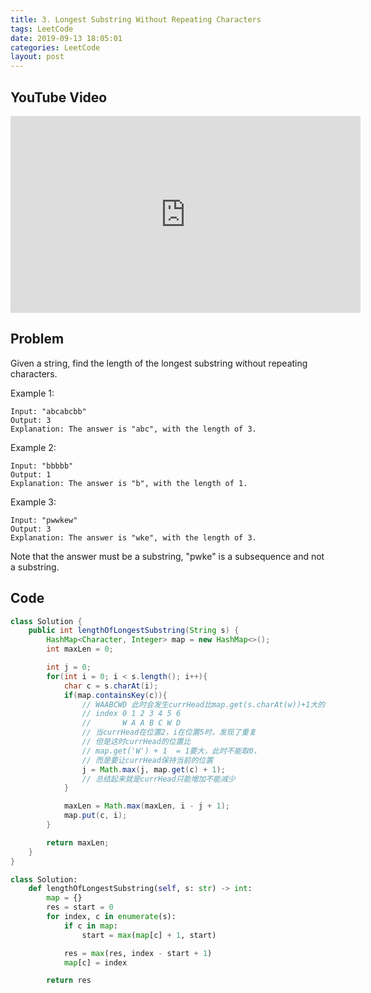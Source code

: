 ```yaml
---
title: 3. Longest Substring Without Repeating Characters
tags: LeetCode
date: 2019-09-13 18:05:01
categories: LeetCode
layout: post
---
```


## YouTube Video

<iframe width="560" height="315" src="https://www.youtube.com/embed/fBiiKy8kwaY" frameborder="0" allow="accelerometer; autoplay; encrypted-media; gyroscope; picture-in-picture" allowfullscreen></iframe>

## Problem

Given a string, find the length of the longest substring without repeating characters.

Example 1:

```
Input: "abcabcbb"
Output: 3
Explanation: The answer is "abc", with the length of 3.
```

Example 2:

```
Input: "bbbbb"
Output: 1
Explanation: The answer is "b", with the length of 1.
```

Example 3:

```
Input: "pwwkew"
Output: 3
Explanation: The answer is "wke", with the length of 3.
```

Note that the answer must be a substring, "pwke" is a subsequence and not a substring.

## Code

```java
class Solution {
    public int lengthOfLongestSubstring(String s) {
        HashMap<Character, Integer> map = new HashMap<>();
        int maxLen = 0;

        int j = 0;
        for(int i = 0; i < s.length(); i++){
            char c = s.charAt(i);
            if(map.containsKey(c)){
                // WAABCWD 此时会发生currHead比map.get(s.charAt(w))+1大的情况
                // index 0 1 2 3 4 5 6
                //       W A A B C W D
                // 当currHead在位置2，i在位置5时，发现了重复
                // 但是这时currHead的位置比
                // map.get('W') + 1  = 1要大，此时不能取0，
                // 而是要让currHead保持当前的位置
                j = Math.max(j, map.get(c) + 1);
                // 总结起来就是currHead只能增加不能减少
            }

            maxLen = Math.max(maxLen, i - j + 1);
            map.put(c, i);
        }

        return maxLen;
    }
}
```

```python
class Solution:
    def lengthOfLongestSubstring(self, s: str) -> int:
        map = {}
        res = start = 0
        for index, c in enumerate(s):
            if c in map:
                start = max(map[c] + 1, start)

            res = max(res, index - start + 1)
            map[c] = index

        return res
```
